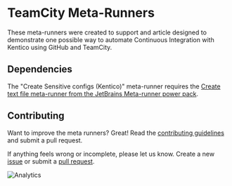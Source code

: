 # TeamCity Meta-Runners
These meta-runners were created to support and article designed to demonstrate one possible way to automate Continuous Integration with Kentico using GitHub and TeamCity. 

## Dependencies
The "Create Sensitive configs (Kentico)" meta-runner requires the [Create text file meta-runner from the JetBrains Meta-runner power pack](https://github.com/JetBrains/meta-runner-power-pack).

## Contributing
Want to improve the meta runners? Great! Read the [contributing guidelines](https://github.com/Kentico/TeamCityMetaRunners/blob/master/CONTRIBUTING.md) and submit a pull request.

If anything feels wrong or incomplete, please let us know. Create a new [issue](https://github.com/Kentico/TeamCityMetaRunners/issues/new) or submit a [pull request](https://help.github.com/articles/using-pull-requests/).

![Analytics](https://kentico-ga-beacon.azurewebsites.net/api/UA-69014260-4/Kentico/TeamCityMetaRunners?pixel)
